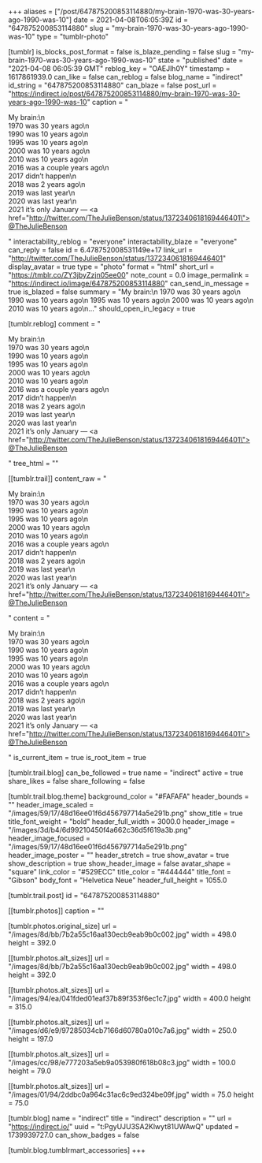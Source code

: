 +++
aliases = ["/post/647875200853114880/my-brain-1970-was-30-years-ago-1990-was-10"]
date = 2021-04-08T06:05:39Z
id = "647875200853114880"
slug = "my-brain-1970-was-30-years-ago-1990-was-10"
type = "tumblr-photo"

[tumblr]
is_blocks_post_format = false
is_blaze_pending = false
slug = "my-brain-1970-was-30-years-ago-1990-was-10"
state = "published"
date = "2021-04-08 06:05:39 GMT"
reblog_key = "OAEJlh0Y"
timestamp = 1617861939.0
can_like = false
can_reblog = false
blog_name = "indirect"
id_string = "647875200853114880"
can_blaze = false
post_url = "https://indirect.io/post/647875200853114880/my-brain-1970-was-30-years-ago-1990-was-10"
caption = "<p>My brain:\n<br/>1970 was 30 years ago\n<br/>1990 was 10 years ago\n<br/>1995 was 10 years ago\n<br/>2000 was 10 years ago\n<br/>2010 was 10 years ago\n<br/>2016 was a couple years ago\n<br/>2017 didn&rsquo;t happen\n<br/>2018 was 2 years ago\n<br/>2019 was last year\n<br/>2020 was last year\n<br/>2021 it&rsquo;s only January — <a href=\"http://twitter.com/TheJulieBenson/status/1372340618169446401\">@TheJulieBenson</a></p>"
interactability_reblog = "everyone"
interactability_blaze = "everyone"
can_reply = false
id = 6.478752008531149e+17
link_url = "http://twitter.com/TheJulieBenson/status/1372340618169446401"
display_avatar = true
type = "photo"
format = "html"
short_url = "https://tmblr.co/ZY3jbyZzjn05ee00"
note_count = 0.0
image_permalink = "https://indirect.io/image/647875200853114880"
can_send_in_message = true
is_blazed = false
summary = "My brain:\n 1970 was 30 years ago\n 1990 was 10 years ago\n 1995 was 10 years ago\n 2000 was 10 years ago\n 2010 was 10 years ago\n..."
should_open_in_legacy = true

[tumblr.reblog]
comment = "<p>My brain:\n<br>1970 was 30 years ago\n<br>1990 was 10 years ago\n<br>1995 was 10 years ago\n<br>2000 was 10 years ago\n<br>2010 was 10 years ago\n<br>2016 was a couple years ago\n<br>2017 didn’t happen\n<br>2018 was 2 years ago\n<br>2019 was last year\n<br>2020 was last year\n<br>2021 it’s only January — <a href=\"http://twitter.com/TheJulieBenson/status/1372340618169446401\">@TheJulieBenson</a></p>"
tree_html = ""

[[tumblr.trail]]
content_raw = "<p>My brain:\n<br>1970 was 30 years ago\n<br>1990 was 10 years ago\n<br>1995 was 10 years ago\n<br>2000 was 10 years ago\n<br>2010 was 10 years ago\n<br>2016 was a couple years ago\n<br>2017 didn’t happen\n<br>2018 was 2 years ago\n<br>2019 was last year\n<br>2020 was last year\n<br>2021 it’s only January — <a href=\"http://twitter.com/TheJulieBenson/status/1372340618169446401\">@TheJulieBenson</a></p>"
content = "<p>My brain:\n<br />1970 was 30 years ago\n<br />1990 was 10 years ago\n<br />1995 was 10 years ago\n<br />2000 was 10 years ago\n<br />2010 was 10 years ago\n<br />2016 was a couple years ago\n<br />2017 didn&rsquo;t happen\n<br />2018 was 2 years ago\n<br />2019 was last year\n<br />2020 was last year\n<br />2021 it&rsquo;s only January &mdash; <a href=\"http://twitter.com/TheJulieBenson/status/1372340618169446401\">@TheJulieBenson</a></p>"
is_current_item = true
is_root_item = true

[tumblr.trail.blog]
can_be_followed = true
name = "indirect"
active = true
share_likes = false
share_following = false

[tumblr.trail.blog.theme]
background_color = "#FAFAFA"
header_bounds = ""
header_image_scaled = "/images/59/17/48d16ee01f6d456797714a5e291b.png"
show_title = true
title_font_weight = "bold"
header_full_width = 3000.0
header_image = "/images/3d/b4/6d99210450f4a662c36d5f619a3b.png"
header_image_focused = "/images/59/17/48d16ee01f6d456797714a5e291b.png"
header_image_poster = ""
header_stretch = true
show_avatar = true
show_description = true
show_header_image = false
avatar_shape = "square"
link_color = "#529ECC"
title_color = "#444444"
title_font = "Gibson"
body_font = "Helvetica Neue"
header_full_height = 1055.0

[tumblr.trail.post]
id = "647875200853114880"

[[tumblr.photos]]
caption = ""

[tumblr.photos.original_size]
url = "/images/8d/bb/7b2a55c16aa130ecb9eab9b0c002.jpg"
width = 498.0
height = 392.0

[[tumblr.photos.alt_sizes]]
url = "/images/8d/bb/7b2a55c16aa130ecb9eab9b0c002.jpg"
width = 498.0
height = 392.0

[[tumblr.photos.alt_sizes]]
url = "/images/94/ea/041fded01eaf37b89f353f6ec1c7.jpg"
width = 400.0
height = 315.0

[[tumblr.photos.alt_sizes]]
url = "/images/d6/e9/97285034cb7166d60780a010c7a6.jpg"
width = 250.0
height = 197.0

[[tumblr.photos.alt_sizes]]
url = "/images/cc/98/e777203a5eb9a053980f618b08c3.jpg"
width = 100.0
height = 79.0

[[tumblr.photos.alt_sizes]]
url = "/images/01/94/2ddbc0a964c31ac6c9ed324be09f.jpg"
width = 75.0
height = 75.0

[tumblr.blog]
name = "indirect"
title = "indirect"
description = ""
url = "https://indirect.io/"
uuid = "t:PgyUJU3SA2Klwyt81UWAwQ"
updated = 1739939727.0
can_show_badges = false

[tumblr.blog.tumblrmart_accessories]
+++
